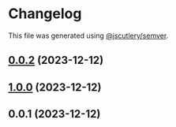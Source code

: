 # Changelog

This file was generated using [@jscutlery/semver](https://github.com/jscutlery/semver).

## [0.0.2](https://github.com/sustainjane98/playwright-extensions/compare/@playwright-extensions/source-0.0.1...@playwright-extensions/source-0.0.2) (2023-12-12)

## [1.0.0](https://github.com/sustainjane98/playwright-extensions/compare/@playwright-extensions/source-0.0.1...@playwright-extensions/source-1.0.0) (2023-12-12)

## 0.0.1 (2023-12-12)
